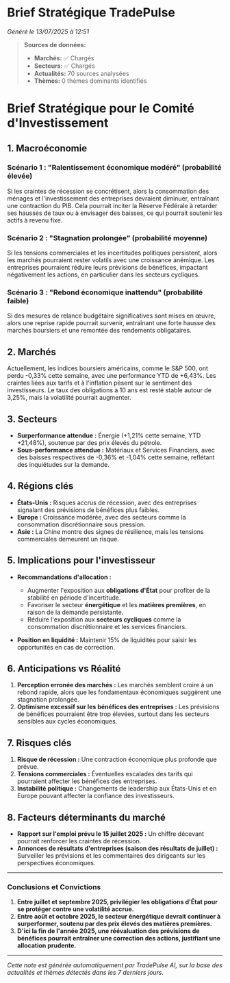 # Brief Stratégique TradePulse

*Généré le 13/07/2025 à 12:51*

> **Sources de données:**
> - **Marchés:** ✅ Chargés
> - **Secteurs:** ✅ Chargés
> - **Actualités:** 70 sources analysées
> - **Thèmes:** 0 thèmes dominants identifiés

# Brief Stratégique pour le Comité d'Investissement

## 1. Macroéconomie

### Scénario 1 : "Ralentissement économique modéré" (probabilité élevée)
Si les craintes de récession se concrétisent, alors la consommation des ménages et l'investissement des entreprises devraient diminuer, entraînant une contraction du PIB. Cela pourrait inciter la Réserve Fédérale à retarder ses hausses de taux ou à envisager des baisses, ce qui pourrait soutenir les actifs à revenu fixe.

### Scénario 2 : "Stagnation prolongée" (probabilité moyenne)
Si les tensions commerciales et les incertitudes politiques persistent, alors les marchés pourraient rester volatils avec une croissance anémique. Les entreprises pourraient réduire leurs prévisions de bénéfices, impactant négativement les actions, en particulier dans les secteurs cycliques.

### Scénario 3 : "Rebond économique inattendu" (probabilité faible)
Si des mesures de relance budgétaire significatives sont mises en œuvre, alors une reprise rapide pourrait survenir, entraînant une forte hausse des marchés boursiers et une remontée des rendements obligataires.

## 2. Marchés

Actuellement, les indices boursiers américains, comme le S&P 500, ont perdu -0,33% cette semaine, avec une performance YTD de +6,43%. Les craintes liées aux tarifs et à l'inflation pèsent sur le sentiment des investisseurs. Le taux des obligations à 10 ans est resté stable autour de 3,25%, mais la volatilité pourrait augmenter.

## 3. Secteurs

- **Surperformance attendue :** Énergie (+1,21% cette semaine, YTD +21,48%), soutenue par des prix élevés du pétrole.
- **Sous-performance attendue :** Matériaux et Services Financiers, avec des baisses respectives de -0,36% et -1,04% cette semaine, reflétant des inquiétudes sur la demande.

## 4. Régions clés

- **États-Unis :** Risques accrus de récession, avec des entreprises signalant des prévisions de bénéfices plus faibles.
- **Europe :** Croissance modérée, avec des secteurs comme la consommation discrétionnaire sous pression.
- **Asie :** La Chine montre des signes de résilience, mais les tensions commerciales demeurent un risque.

## 5. Implications pour l'investisseur

- **Recommandations d'allocation :**
  - Augmenter l'exposition aux **obligations d'État** pour profiter de la stabilité en période d'incertitude.
  - Favoriser le secteur **énergétique** et les **matières premières**, en raison de la demande persistante.
  - Réduire l'exposition aux **secteurs cycliques** comme la consommation discrétionnaire et les services financiers.

- **Position en liquidité :** Maintenir 15% de liquidités pour saisir les opportunités en cas de correction.

## 6. Anticipations vs Réalité

1. **Perception erronée des marchés :** Les marchés semblent croire à un rebond rapide, alors que les fondamentaux économiques suggèrent une stagnation prolongée.
2. **Optimisme excessif sur les bénéfices des entreprises :** Les prévisions de bénéfices pourraient être trop élevées, surtout dans les secteurs sensibles aux cycles économiques.

## 7. Risques clés

1. **Risque de récession :** Une contraction économique plus profonde que prévue.
2. **Tensions commerciales :** Éventuelles escalades des tarifs qui pourraient affecter les bénéfices des entreprises.
3. **Instabilité politique :** Changements de leadership aux États-Unis et en Europe pouvant affecter la confiance des investisseurs.

## 8. Facteurs déterminants du marché

- **Rapport sur l'emploi prévu le 15 juillet 2025 :** Un chiffre décevant pourrait renforcer les craintes de récession.
- **Annonces de résultats d'entreprises (saison des résultats de juillet) :** Surveiller les prévisions et les commentaires des dirigeants sur les perspectives économiques.

---

### Conclusions et Convictions

1. **Entre juillet et septembre 2025, privilégier les obligations d'État pour se protéger contre une volatilité accrue.**
2. **Entre août et octobre 2025, le secteur énergétique devrait continuer à surperformer, soutenu par des prix élevés des matières premières.**
3. **D'ici la fin de l'année 2025, une réévaluation des prévisions de bénéfices pourrait entraîner une correction des actions, justifiant une allocation prudente.**

---

*Cette note est générée automatiquement par TradePulse AI, sur la base des actualités et thèmes détectés dans les 7 derniers jours.*
